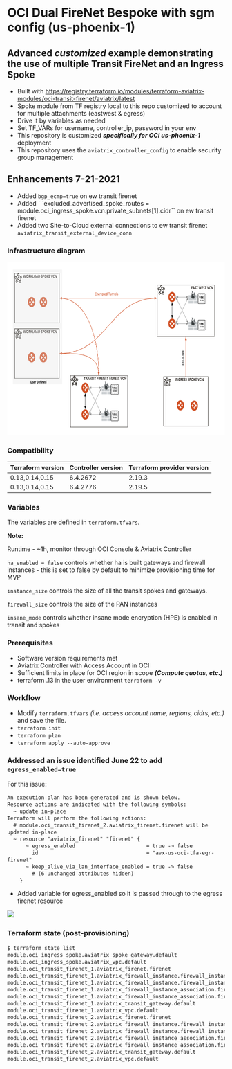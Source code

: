 # OCI Dual FireNet Bespoke with sgm config (us-phoenix-1)

##  Advanced **_customized_** example demonstrating the use of multiple Transit FireNet and an Ingress Spoke

- Built with https://registry.terraform.io/modules/terraform-aviatrix-modules/oci-transit-firenet/aviatrix/latest
- Spoke module from TF registry local to this repo customized to account for multiple attachments (eastwest & egress)
- Drive it by variables as needed
- Set TF_VARs for username, controller_ip, password in your env
- This repository is customized **_specifically for OCI us-phoenix-1_** deployment
- This repository uses the ```aviatrix_controller_config``` to enable security group management
  
## Enhancements 7-21-2021

- Added ``bgp_ecmp=true`` on ew transit firenet
- Added ```excluded_advertised_spoke_routes = module.oci_ingress_spoke.vcn.private_subnets[1].cidr`` on ew transit firenet
- Added two Site-to-Cloud external connections to ew transit firenet ```aviatrix_transit_external_device_conn```
  
### Infrastructure diagram

<img src="img/oci-dual-transit-firenet-example-no-workload.png" height="400">

### Compatibility
Terraform version | Controller version | Terraform provider version
:--- | :--- | :---
0.13,0.14,0.15 | 6.4.2672 | 2.19.3
0.13,0.14,0.15 | 6.4.2776 | 2.19.5

### Variables

The variables are defined in ```terraform.tfvars```.

**Note:** 

Runtime - ~1h, monitor through OCI Console & Aviatrix Controller

```ha_enabled = false``` controls whether ha is built gateways and firewall instances - this is set to false by default to minimize provisioning time for MVP

```instance_size``` controls the size of all the transit spokes and gateways. 

```firewall_size``` controls the size of the PAN instances

```insane_mode``` controls whether insane mode encryption (HPE) is enabled in transit and spokes

### Prerequisites

- Software version requirements met
- Aviatrix Controller with Access Account in OCI
- Sufficient limits in place for OCI region in scope **_(Compute quotas, etc.)_**
- terraform .13 in the user environment ```terraform -v``` 

### Workflow

- Modify ```terraform.tfvars``` _(i.e. access account name, regions, cidrs, etc.)_ and save the file.
- ```terraform init```
- ```terraform plan```
- ```terraform apply --auto-approve```

### Addressed an issue identified June 22 to add ```egress_enabled=true```

For this issue:

```
An execution plan has been generated and is shown below.
Resource actions are indicated with the following symbols:
  ~ update in-place
Terraform will perform the following actions:
  # module.oci_transit_firenet_2.aviatrix_firenet.firenet will be updated in-place
  ~ resource "aviatrix_firenet" "firenet" {
      ~ egress_enabled                       = true -> false
        id                                   = "avx-us-oci-tfa-egr-firenet"
      ~ keep_alive_via_lan_interface_enabled = true -> false
        # (6 unchanged attributes hidden)
    }
```

- Added variable for egress_enabled so it is passed through to the egress firenet resource

<img src="img/dual-firenet-advanced-view.png">


### Terraform state (post-provisioning)

```
$ terraform state list
module.oci_ingress_spoke.aviatrix_spoke_gateway.default
module.oci_ingress_spoke.aviatrix_vpc.default
module.oci_transit_firenet_1.aviatrix_firenet.firenet
module.oci_transit_firenet_1.aviatrix_firewall_instance.firewall_instance_1[0]
module.oci_transit_firenet_1.aviatrix_firewall_instance.firewall_instance_2[0]
module.oci_transit_firenet_1.aviatrix_firewall_instance_association.firenet_instance1[0]
module.oci_transit_firenet_1.aviatrix_firewall_instance_association.firenet_instance2[0]
module.oci_transit_firenet_1.aviatrix_transit_gateway.default
module.oci_transit_firenet_1.aviatrix_vpc.default
module.oci_transit_firenet_2.aviatrix_firenet.firenet
module.oci_transit_firenet_2.aviatrix_firewall_instance.firewall_instance_1[0]
module.oci_transit_firenet_2.aviatrix_firewall_instance.firewall_instance_2[0]
module.oci_transit_firenet_2.aviatrix_firewall_instance_association.firenet_instance1[0]
module.oci_transit_firenet_2.aviatrix_firewall_instance_association.firenet_instance2[0]
module.oci_transit_firenet_2.aviatrix_transit_gateway.default
module.oci_transit_firenet_2.aviatrix_vpc.default
```

